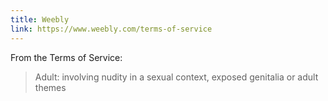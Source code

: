 ```yaml
---
title: Weebly
link: https://www.weebly.com/terms-of-service
---
```


From the Terms of Service:

> Adult:  involving nudity in a sexual context, exposed genitalia or adult themes
